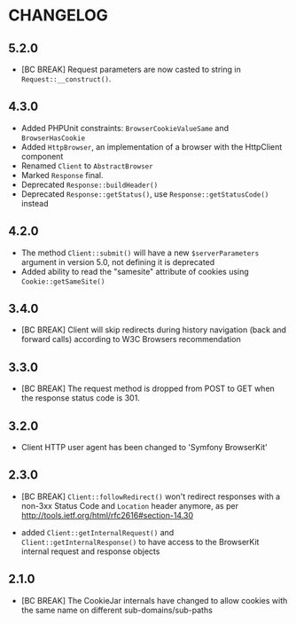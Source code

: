 CHANGELOG
=========

5.2.0
-----

 * [BC BREAK] Request parameters are now casted to string in `Request::__construct()`.

4.3.0
-----

 * Added PHPUnit constraints: `BrowserCookieValueSame` and `BrowserHasCookie`
 * Added `HttpBrowser`, an implementation of a browser with the HttpClient component
 * Renamed `Client` to `AbstractBrowser`
 * Marked `Response` final.
 * Deprecated `Response::buildHeader()`
 * Deprecated `Response::getStatus()`, use `Response::getStatusCode()` instead

4.2.0
-----

 * The method `Client::submit()` will have a new `$serverParameters` argument 
   in version 5.0, not defining it is deprecated
 * Added ability to read the "samesite" attribute of cookies using `Cookie::getSameSite()`

3.4.0
-----

 * [BC BREAK] Client will skip redirects during history navigation
   (back and forward calls) according to W3C Browsers recommendation

3.3.0
-----

 * [BC BREAK] The request method is dropped from POST to GET when the response
   status code is 301.

3.2.0
-----

 * Client HTTP user agent has been changed to 'Symfony BrowserKit'

2.3.0
-----

 * [BC BREAK] `Client::followRedirect()` won't redirect responses with
   a non-3xx Status Code and `Location` header anymore, as per
   http://tools.ietf.org/html/rfc2616#section-14.30

 * added `Client::getInternalRequest()` and `Client::getInternalResponse()` to
   have access to the BrowserKit internal request and response objects

2.1.0
-----

 * [BC BREAK] The CookieJar internals have changed to allow cookies with the
   same name on different sub-domains/sub-paths
